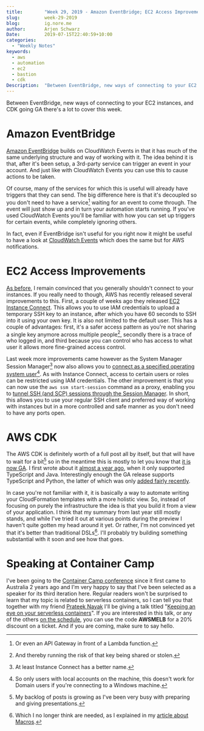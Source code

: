 ```yaml
---
title:        "Week 29, 2019 - Amazon EventBridge; EC2 Access Improvements; AWS CDK"
slug:         week-29-2019
blog:         ig.nore.me  
author:       Arjen Schwarz  
Date:         2019-07-15T22:40:59+10:00
categories:   
  - "Weekly Notes"
keywords:
  - aws
  - automation
  - ec2 
  - bastion
  - cdk 
Description:  "Between EventBridge, new ways of connecting to your EC2 instances, and CDK going GA there's a lot to cover this week."
---
```


Between EventBridge, new ways of connecting to your EC2 instances, and CDK going GA there's a lot to cover this week.

# Amazon EventBridge

[Amazon EventBridge](https://aws.amazon.com/blogs/aws/amazon-eventbridge-event-driven-aws-integration-for-your-saas-applications/) builds on CloudWatch Events in that it has much of the same underlying structure and way of working with it. The idea behind it is that, after it's been setup, a 3rd-party service can trigger an event in your account. And just like with CloudWatch Events you can use this to cause actions to be taken.

Of course, many of the services for which this is useful will already have triggers that they can send. The big difference here is that it's decoupled so you don't need to have a service[^1] waiting for an event to come through. The event will just show up and in turn your automation starts running. If you've used CloudWatch Events you'll be familiar with how you can set up triggers for certain events, while completely ignoring others.

In fact, even if EventBridge isn't useful for you right now it might be useful to have a look at [CloudWatch Events](https://docs.aws.amazon.com/AmazonCloudWatch/latest/events/WhatIsCloudWatchEvents.html) which does the same but for AWS notifications.

# EC2 Access Improvements

[As before](/weekly-notes/week-26-2019/), I remain convinced that you generally shouldn't connect to your instances. If you really need to though, AWS has recently released several improvements to this. First, a couple of weeks ago they released [EC2 Instance Connect](https://aws.amazon.com/about-aws/whats-new/2019/06/introducing-amazon-ec2-instance-connect/). This allows you to use IAM credentials to upload a temporary SSH key to an instance, after which you have 60 seconds to SSH into it using your own key. It is also not limited to the default user. This has a couple of advantages: first, it's a safer access pattern as you're not sharing a single key anymore across multiple people[^2], secondly there is a trace of who logged in, and third because you can control who has access to what user it allows more fine-grained access control.

Last week more improvements came however as the System Manager Session Manager[^3] now also allows you to [connect as a specified operating system user](https://aws.amazon.com/about-aws/whats-new/2019/07/session-manager-launches-run-as-to-start-interactive-sessions-with-your-own-operating-system-user-account/)[^4]. As with Instance Connect, access to certain users or roles can be restricted using IAM credentials. The other improvement is that you can now use the `aws ssm start-session` command as a proxy, enabling you to [tunnel SSH (and SCP) sessions through the Session Manager](https://aws.amazon.com/about-aws/whats-new/2019/07/session-manager-launches-tunneling-support-for-ssh-and-scp/). In short, this allows you to use your regular SSH client and preferred way of working with instances but in a more controlled and safe manner as you don't need to have any ports open.

# AWS CDK

The AWS CDK is definitely worth of a full post all by itself, but that will have to wait for a bit[^5] so in the meantime this is mostly to let you know that [it is now GA](https://aws.amazon.com/about-aws/whats-new/2019/07/the-aws-cloud-development-kit-aws-cdk-is-now-generally-available1/). I first wrote about it [almost a year ago](/weekly-notes/week-32-2018/), when it only supported TypeScript and Java. Interestingly enough the GA release supports TypeScript and Python, the latter of which was only [added fairly recently](https://aws.amazon.com/blogs/developer/getting-started-with-the-aws-cloud-development-kit-and-python/). 

In case you're not familiar with it, it is basically a way to automate writing your CloudFormation templates with a more holistic view. So, instead of focusing on purely the infrastructure the idea is that you build it from a view of your application. I think that my summary from last year still mostly stands, and while I've tried it out at various points during the preview I haven't quite gotten my head around it yet. Or rather, I'm not convinced yet that it's better than traditional DSLs[^6]. I'll probably try building something substantial with it soon and see how that goes.

# Speaking at Container Camp

I've been going to the [Container Camp conference](https://container.camp) since it first came to Australia 2 years ago and I'm very happy to say that I've been selected as a speaker for its third iteration here. Regular readers won't be surprised to learn that my topic is related to serverless containers, so I can tell you that together with my friend [Prateek Nayak](https://twitter.com/pnyak_) I'll be giving a talk titled "[Keeping an eye on your serverless containers](https://2019.container.camp/au/schedule/keeping-an-eye-on-your-serverless-containers/)". If you are interested in this talk, or any of the others [on the schedule](https://2019.container.camp/au/schedule/), you can use the code **AWSMELB** for a 20% discount on a ticket. And if you are coming, make sure to say hello.

[^1]:	Or even an API Gateway in front of a Lambda function.

[^2]:	And thereby running the risk of that key being shared or stolen.

[^3]:	At least Instance Connect has a better name.

[^4]:	So only users with local accounts on the machine, this doesn't work for Domain users if you're connecting to a Windows machine.

[^5]:	My backlog of posts is growing as I've been very busy with preparing and giving presentations.

[^6]:	Which I no longer think are needed, as I explained in my [article about Macros](/2018/11/building-and-testing-cloudformation-macros/).